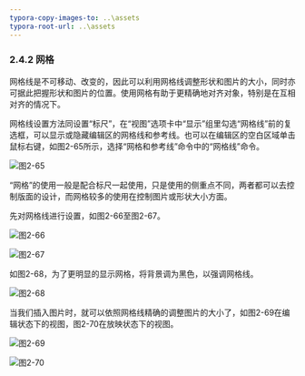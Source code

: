 ```yaml
---
typora-copy-images-to: ..\assets
typora-root-url: ..\assets
---
```


### 2.4.2  网格

网格线是不可移动、改变的，因此可以利用网格线调整形状和图片的大小，同时亦可据此把握形状和图片的位置。使用网格有助于更精确地对齐对象，特别是在互相对齐的情况下。

网格线设置方法同设置“标尺”，在“视图”选项卡中“显示”组里勾选“网格线”前的复选框，可以显示或隐藏编辑区的网格线和参考线。也可以在编辑区的空白区域单击鼠标右键，如图2-65所示，选择“网格和参考线”命令中的“网格线”命令。

![图2-65](/clip_image002-1565864425016.png)

“网格”的使用一般是配合标尺一起使用，只是使用的侧重点不同，两者都可以去控制版面的设计，而网格较多的使用在控制图片或形状大小方面。

先对网格线进行设置，如图2-66至图2-67。

![图2-66](/1565864437204.png)

![图2-67](/clip_image002-1565864465162.png)

如图2-68，为了更明显的显示网格，将背景调为黑色，以强调网格线。

![图2-68](/clip_image004-1565864473781.png)

当我们插入图片时，就可以依照网格线精确的调整图片的大小了，如图2-69在编辑状态下的视图，图2-70在放映状态下的视图。

![图2-69](/clip_image006-1565864511680.png)

![图2-70](/clip_image008-1565864518511.png)

